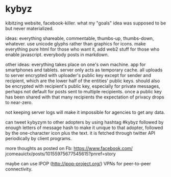 # kybyz
kibitzing website, facebook-killer. what my "goals" idea was supposed
to be but never materialized.

ideas: everything shareable, commentable, thumbs-up, thumbs-down,
whatever. use unicode glyphs rather than graphics for icons. make
everything pure html for those who want it, add web2 stuff for those
who enable javascript. everybody posts in markdown.

other ideas: everything takes place on one's own machine. app for
smartphones and tablets. server only acts as temporary cache. all
uploads to server encrypted with uploader's public key except for
sender and recipient, which are the lower half of the entities'
public keys. should also be encrypted with recipient's public key,
especially for private messages, perhaps not default for posts sent
to multiple recipients. once a public key has been shared with that
many recipients the expectation of privacy drops to near-zero.

not keeping server logs will make it impossible for agencies
to get any data.

can tweet kybyzym to other adopters by using hashtag #kybyz
followed by enough letters of message hash to make it unique to
that adopter, followed by the one-character icon plus the text.
it is fetched through twitter API periodically by client programs.

more thoughts as posted on Fb: https://www.facebook.com/
jcomeauictx/posts/10155975677545615?pnref=story

maybe can use IPOP (http://ipop-project.org/) VPNs for peer-to-peer
connectivity.
